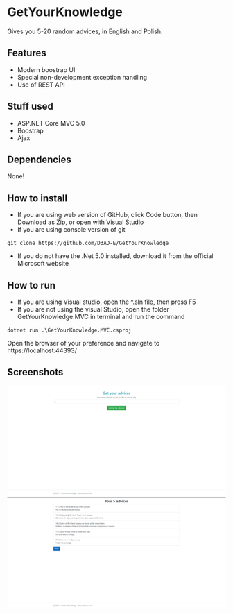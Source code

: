 # GetYourKnowledge
Gives you 5-20 random advices, in English and Polish.
## Features
- Modern boostrap UI
- Special non-development exception handling
- Use of REST API
## Stuff used
- ASP.NET Core MVC 5.0
- Boostrap
- Ajax
## Dependencies
None!
## How to install
- If you are using web version of GitHub, click Code button, then Download as Zip, or open with Visual Studio
- If you are using console version of git
```
git clone https://github.com/D3AD-E/GetYourKnowledge
```
- If you do not have the .Net 5.0 installed, download it from the official Microsoft website
## How to run
- If you are using Visual studio, open the *.sln file, then press F5
- If you are not using the visual Studio, open the folder GetYourKnowledge.MVC in terminal and run the command
```
dotnet run .\GetYourKnowledge.MVC.csproj
```
Open the browser of your preference and navigate to https://localhost:44393/
## Screenshots
![alt text](https://github.com/D3AD-E/GetYourKnowledge/blob/master/Images/Pic1.png?raw=true)
![alt text](https://github.com/D3AD-E/GetYourKnowledge/blob/master/Images/Pic2.png?raw=true)

